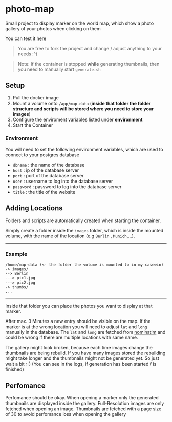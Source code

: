 # photo-map
Small project to display marker on the world map, which show a photo gallery of your photos when clicking on them

You can test it [here](https://travel.ax4w.me)

> You are free to fork the project and change / adjust anything to your needs :^) 

> Note: If the container is stopped **while** generating thumbnails, then you need to manually start `generate.sh`

## Setup
1. Pull the docker image
2. Mount a volume onto `/app/map-data` (**inside that folder the folder structure and scripts will be stored where you need to store your images**)
3. Configure the enviroment variables listed under **environment**
4. Start the Container
   
### Environment
You will need to set the following environment variables, which are used to connect to your postgres database
- `dbname` : the name of the database
- `host` : ip of the database server
- `port` : port of the database server
- `user` : username to log into the database server
- `password` : password to log into the database server
- `title` : the title of the website
  
## Adding Locations
Folders and scripts are automatically created when starting the container.

Simply create a folder inside the `images` folder, which is inside the mounted volume, with the name of the location (e.g `Berlin` , `Munich`,...).

---
### Example
```
/home/map-data (<- the folder the volume is mounted to in my casewin)
-> images/
--> Berlin
---> pic1.jpg
---> pic2.jpg
-> thumbs/
...
```
---

Inside that folder you can place the photos you want to display at that marker. 

After max. 3 Minutes a new entry should be visible on the map. If the marker is at the wrong location you will need to adjust `lat` and `long` manually in the database.
The `lat` and `long` are fetched from [nominatim](https://nominatim.openstreetmap.org/) and could be wrong if there are multiple locations with same name.

The gallery might look broken, because each time images change the thumbnails are being rebuild. If you have many images stored the rebuilding might take longer and the 
thumbnails might not be generated yet. So just wait a bit :-) (You can see in the logs, if generation has been started / is finished)

## Perfomance
Perfomance should be okay. When opening a marker only the generated thumbnails are displayed inside the gallery. Full-Resolution images are only fetched when opening an image. Thumbnails are fetched with a page size of 30 to avoid perfomance loss when opening the gallery
